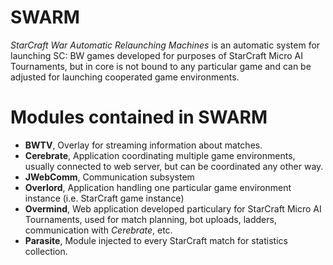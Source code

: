 SWARM
=====

*StarCraft War Automatic Relaunching Machines* is an automatic system
for launching SC: BW games developed for purposes of StarCraft Micro AI Tournaments,
but in core is not bound to any particular game and can be adjusted for 
launching cooperated game environments.

# Modules contained in SWARM

* **BWTV**, Overlay for streaming information about matches.
* **Cerebrate**, Application coordinating multiple game environments, usually
	connected to web server, but can be coordinated any other way.
* **JWebComm**, Communication subsystem
* **Overlord**, Application handling one particular game environment instance (i.e. StarCraft game instance)
* **Overmind**, Web application developed particulary for StarCraft Micro AI Tournaments,
	used for match planning, bot uploads, ladders, communication with *Cerebrate*, etc.
* **Parasite**, Module injected to every StarCraft match for statistics collection.
